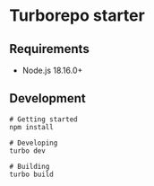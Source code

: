 # Turborepo starter

## Requirements

- Node.js 18.16.0+

## Development

```
# Getting started
npm install

# Developing
turbo dev

# Building
turbo build
```
